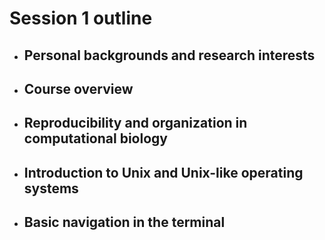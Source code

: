 # Session 1 outline

* ## Personal backgrounds and research interests

* ## Course overview

* ## Reproducibility and organization in computational biology

* ## Introduction to Unix and Unix-like operating systems

* ## Basic navigation in the terminal

